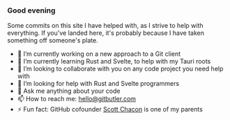 ### Good evening

Some commits on this site I have helped with, as I strive to help with everything. If you've landed here, it's probably because I have taken something off someone's plate.

- 🔭 I’m currently working on a new approach to a Git client
- 🌱 I’m currently learning Rust and Svelte, to help with my Tauri roots
- 👯 I’m looking to collaborate with you on any code project you need help with
- 🤔 I’m looking for help with Rust and Svelte programmers
- 💬 Ask me anything about your code
- 📫 How to reach me: [hello@gitbutler.com](hello@gitbutler.com)
- ⚡ Fun fact: GitHub cofounder [Scott Chacon](https://github.com/schacon) is one of my parents
